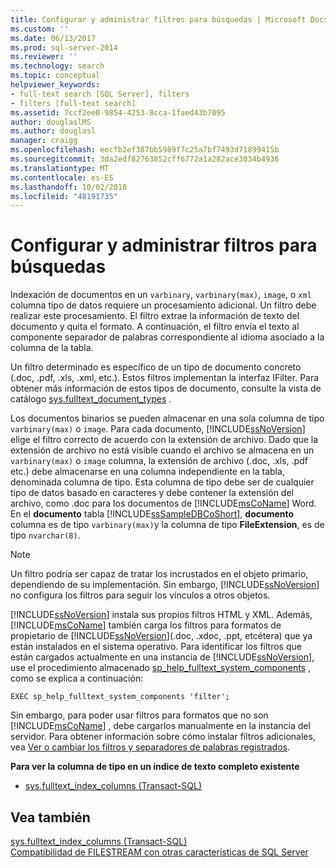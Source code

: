 ```yaml
---
title: Configurar y administrar filtros para búsquedas | Microsoft Docs
ms.custom: ''
ms.date: 06/13/2017
ms.prod: sql-server-2014
ms.reviewer: ''
ms.technology: search
ms.topic: conceptual
helpviewer_keywords:
- full-text search [SQL Server], filters
- filters [full-text search]
ms.assetid: 7ccf2ee0-9854-4253-8cca-1faed43b7095
author: douglaslMS
ms.author: douglasl
manager: craigg
ms.openlocfilehash: eecfb2ef387bb5989f7c25a7bf7493d71899415b
ms.sourcegitcommit: 3da2edf82763852cff6772a1a282ace3034b4936
ms.translationtype: MT
ms.contentlocale: es-ES
ms.lasthandoff: 10/02/2018
ms.locfileid: "48191735"
---
```

# <a name="configure-and-manage-filters-for-search"></a>Configurar y administrar filtros para búsquedas
  Indexación de documentos en un `varbinary`, `varbinary(max)`, `image`, o `xml` columna tipo de datos requiere un procesamiento adicional. Un filtro debe realizar este procesamiento. El filtro extrae la información de texto del documento y quita el formato. A continuación, el filtro envía el texto al componente separador de palabras correspondiente al idioma asociado a la columna de la tabla.  
  
 Un filtro determinado es específico de un tipo de documento concreto (.doc, .pdf, .xls, .xml, etc.). Estos filtros implementan la interfaz IFilter. Para obtener más información de estos tipos de documento, consulte la vista de catálogo [sys.fulltext_document_types](/sql/relational-databases/system-catalog-views/sys-fulltext-document-types-transact-sql) .  
  
 Los documentos binarios se pueden almacenar en una sola columna de tipo  `varbinary(max)` o `image`. Para cada documento, [!INCLUDE[ssNoVersion](../../../includes/ssnoversion-md.md)] elige el filtro correcto de acuerdo con la extensión de archivo. Dado que la extensión de archivo no está visible cuando el archivo se almacena en un `varbinary(max)` o `image` columna, la extensión de archivo (.doc, .xls, .pdf etc.) debe almacenarse en una columna independiente en la tabla, denominada columna de tipo. Esta columna de tipo debe ser de cualquier tipo de datos basado en caracteres y debe contener la extensión del archivo, como .doc para los documentos de [!INCLUDE[msCoName](../../../includes/msconame-md.md)] Word. En el **documento** tabla [!INCLUDE[ssSampleDBCoShort](../../includes/sssampledbcoshort-md.md)], **documento** columna es de tipo `varbinary(max)`y la columna de tipo **FileExtension**, es de tipo `nvarchar(8)`.  
  
> [!NOTE]  
>  Un filtro podría ser capaz de tratar los incrustados en el objeto primario, dependiendo de su implementación. Sin embargo, [!INCLUDE[ssNoVersion](../../../includes/ssnoversion-md.md)] no configura los filtros para seguir los vínculos a otros objetos.  
  
 [!INCLUDE[ssNoVersion](../../../includes/ssnoversion-md.md)] instala sus propios filtros HTML y XML. Además, [!INCLUDE[msCoName](../../../includes/msconame-md.md)] también carga los filtros para formatos de propietario de  [!INCLUDE[ssNoVersion](../../../includes/ssnoversion-md.md)](.doc, .xdoc, .ppt, etcétera) que ya están instalados en el sistema operativo. Para identificar los filtros que están cargados actualmente en una instancia de [!INCLUDE[ssNoVersion](../../../includes/ssnoversion-md.md)], use el procedimiento almacenado [sp_help_fulltext_system_components](/sql/relational-databases/system-stored-procedures/sp-help-fulltext-system-components-transact-sql) , como se explica a continuación:  
  
```  
EXEC sp_help_fulltext_system_components 'filter';   
```  
  
 Sin embargo, para poder usar filtros para formatos que no son [!INCLUDE[msCoName](../../../includes/msconame-md.md)] , debe cargarlos manualmente en la instancia del servidor. Para obtener información sobre cómo instalar filtros adicionales, vea [Ver o cambiar los filtros y separadores de palabras registrados](view-or-change-registered-filters-and-word-breakers.md).  
  
 **Para ver la columna de tipo en un índice de texto completo existente**  
  
-   [sys.fulltext_index_columns &#40;Transact-SQL&#41;](/sql/relational-databases/system-catalog-views/sys-fulltext-index-columns-transact-sql)  
  
## <a name="see-also"></a>Vea también  
 [sys.fulltext_index_columns &#40;Transact-SQL&#41;](/sql/relational-databases/system-catalog-views/sys-fulltext-index-columns-transact-sql)   
 [Compatibilidad de FILESTREAM con otras características de SQL Server](../blob/filestream-compatibility-with-other-sql-server-features.md)  
  
  
